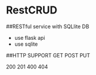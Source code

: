 # RestCRUD


##RESTful service with SQLlite DB
 - use flask api
 - use sqlite
 
##HTTP SUPPORT
GET
POST
PUT

200
201
400
404
